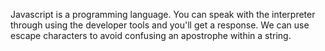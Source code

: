 Javascript is a programming language.
You can speak with the interpreter through using the developer tools and you'll get a response.
We can use escape characters to avoid confusing an apostrophe within a string.